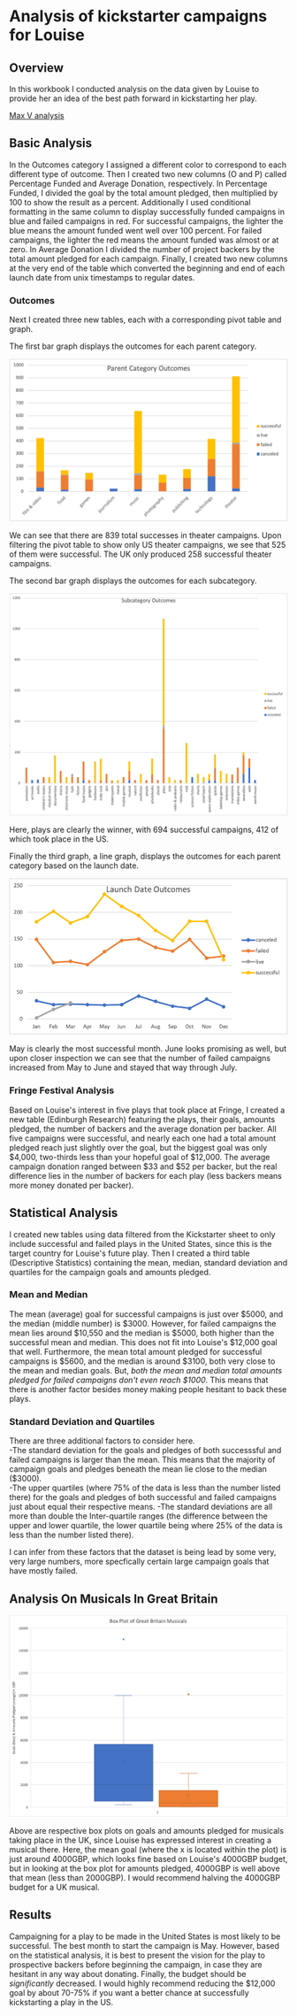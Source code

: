 # Analysis of kickstarter campaigns for Louise

## Overview
In this workbook I conducted analysis on the data given by Louise to provide her an idea of the best path forward in kickstarting her play.

[Max V analysis](https://github.com/MaxV6ft4/kickstarter-analysis/blob/main/Max_V_kickstarter_analysis.xlsb)

## Basic Analysis
In the Outcomes category I assigned a different color to correspond to each different type of outcome.  Then I created two new columns (O and P) called Percentage Funded and Average Donation, respectively.  In Percentage Funded, I divided the goal by the total amount pledged, then multiplied by 100 to show the result as a percent.  Additionally I used conditional formatting in the same column to display successfully funded campaigns in blue and failed campaigns in red.  For successful campaigns, the lighter the blue means the amount funded went well over 100 percent.  For failed campaigns, the lighter the red means the amount funded was almost or at zero.  In Average Donation I divided the number of project backers by the total amount pledged for each campaign.  Finally, I created two new columns at the very end of the table which converted the beginning and end of each launch date from unix timestamps to regular dates. 

### Outcomes
Next I created three new tables, each with a corresponding pivot table and graph. 

The first bar graph displays the outcomes for each parent category. 

![Category Stats](https://github.com/MaxV6ft4/kickstarter-analysis/blob/main/Category_Stats.png)

We can see that there are 839 total successes in theater campaigns.  Upon filtering the pivot table to show only US theater campaigns, we see that 525 of them were successful.  The UK only produced 258 successful theater campaigns.

The second bar graph displays the outcomes for each subcategory. 

![Subcategory Stats](https://github.com/MaxV6ft4/kickstarter-analysis/blob/main/Subcategory_Stats.png)

Here, plays are clearly the winner, with 694 successful campaigns, 412 of which took place in the US.

Finally the third graph, a line graph, displays the outcomes for each parent category based on the launch date.  

![Outcomes Based On Launch Date](https://github.com/MaxV6ft4/kickstarter-analysis/blob/main/Outcomes_Based_On_Launch_Date.png)

May is clearly the most successful month.  June looks promising as well, but upon closer inspection we can see that the number of failed campaigns increased from May to June and stayed that way through July.

### Fringe Festival Analysis
Based on Louise's interest in five plays that took place at Fringe, I created a new table (Edinburgh Research) featuring the plays, their goals, amounts pledged, the number of backers and the average donation per backer.  All five campaigns were successful, and nearly each one had a total amount pledged reach just slightly over the goal, but the biggest goal was only $4,000, two-thirds less than your hopeful goal of $12,000.  The average campaign donation ranged between $33 and $52 per backer, but the real difference lies in the number of backers for each play (less backers means more money donated per backer).

## Statistical Analysis
I created new tables using data filtered from the Kickstarter sheet to only include successful and failed plays in the United States, since this is the target country for Louise's future play.  Then I created a third table (Descriptive Statistics) containing the mean, median, standard deviation and quartiles for the campaign goals and amounts pledged.

### Mean and Median
The mean (average) goal for successful campaigns is just over $5000, and the median (middle number) is $3000. However, for failed campaigns the mean lies around $10,550 and the median is $5000, both higher than the successful mean and median.  This does not fit into Louise's $12,000 goal that well.  Furthermore, the mean total amount pledged for successful campaigns is $5600, and the median is around $3100, both very close to the mean and median goals.  But, *both the mean and median total amounts pledged for failed campaigns don't even reach $1000*.  This means that there is another factor besides money making people hesitant to back these plays.

### Standard Deviation and Quartiles
There are three additional factors to consider here.  
-The standard deviation for the goals and pledges of both successsful and failed campaigns is larger than the mean.  This means that the majority of campaign goals and pledges beneath the mean lie close to the median ($3000).  
-The upper quartiles (where 75% of the data is less than the number listed there) for the goals and pledges of both successful and failed campaigns just about equal their respective means. 
-The standard deviations are all more than double the Inter-quartile ranges (the difference between the upper and lower quartile, the lower quartile being where 25% of the data is less than the number listed there).  

I can infer from these factors that the dataset is being lead by some very, very large numbers, more specfically certain large campaign goals that have mostly failed.

## Analysis On Musicals In Great Britain
![GB Musicals Box Plot](https://github.com/MaxV6ft4/kickstarter-analysis/blob/main/GB_Musicals_Box_Plot.png)

Above are respective box plots on goals and amounts pledged for musicals taking place in the UK, since Louise has expressed interest in creating a musical there.  Here, the mean goal (where the x is located within the plot) is just around 4000GBP, which looks fine based on Louise's 4000GBP budget, but in looking at the box plot for amounts pledged, 4000GBP is well above that mean (less than 2000GBP).  I would recommend halving the 4000GBP budget for a UK musical.

## Results
Campaigning for a play to be made in the United States is most likely to be successful.  The best month to start the campaign is May.  However, based on the statistical analysis, it is best to present the vision for the play to prospective backers before beginning the campaign, in case they are hesitant in any way about donating.  Finally, the budget should be *significantly* decreased.  I would highly recommend reducing the $12,000 goal by about 70-75% if you want a better chance at successfully kickstarting a play in the US.
